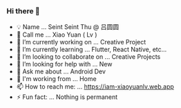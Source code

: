 ### Hi there 👋

- 💡 Name ... Seint Seint Thu @ 吕圆圆 
- 💬 Call me ... Xiao Yuan ( Lv ) 
- 🔭 I’m currently working on ... Creative Project
- 🌱 I’m currently learning ... Flutter, React Native, etc...
- 🙌 I’m looking to collaborate on ... Creative Projects
- 🤔 I’m looking for help with ... New
- 💬 Ask me about ... Android Dev
- 🏡 I'm working from ... Home
- 📫 How to reach me: ... https://iam-xiaoyuanlv.web.app
- ⚡ Fun fact: ... Nothing is permanent


<!--
**xiaoyuanlv/xiaoyuanlv** is a ✨ _special_ ✨ repository because its `README.md` (this file) appears on your GitHub profile.

Here are some ideas to get you started:

- 🔭 I’m currently working on ...
- 🌱 I’m currently learning ...
- 👯 I’m looking to collaborate on ...
- 🤔 I’m looking for help with ...
- 💬 Ask me about ...
- 📫 How to reach me: ...
- 😄 Pronouns: ...
- ⚡ Fun fact: ...
-->
